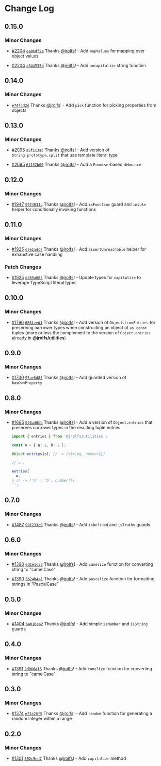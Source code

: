 # Change Log

## 0.15.0

### Minor Changes

- [#2204](https://github.com/hoverinc/blueprint/pull/2204)
  [`ea06df2e`](https://github.com/hoverinc/blueprint/commit/ea06df2e9fd6706e7839ced00720cee54754ae79)
  Thanks [@jrolfs](https://github.com/jrolfs)! - Add `mapValues` for mapping
  over object values

- [#2204](https://github.com/hoverinc/blueprint/pull/2204)
  [`a344535a`](https://github.com/hoverinc/blueprint/commit/a344535ae2f89e93ba3de0dd65c09a3ca474c19b)
  Thanks [@jrolfs](https://github.com/jrolfs)! - Add `uncapitalize` string
  function

## 0.14.0

### Minor Changes

- [`e74fcd2d`](https://github.com/hoverinc/blueprint/commit/e74fcd2d0f7d11a7670c237f35a1eaa70211bc49)
  Thanks [@jrolfs](https://github.com/jrolfs)! - Add `pick` function for picking
  properties from objects

## 0.13.0

### Minor Changes

- [#2095](https://github.com/hoverinc/blueprint/pull/2095)
  [`a5f1c3ad`](https://github.com/hoverinc/blueprint/commit/a5f1c3ad193c7ed2352d14e0b2b3fac66062571e)
  Thanks [@jrolfs](https://github.com/jrolfs)! - Add version of
  `String.prototype.split` that use template literal type

- [#2095](https://github.com/hoverinc/blueprint/pull/2095)
  [`6f157b00`](https://github.com/hoverinc/blueprint/commit/6f157b0016f1e09fc1f88eff396d75ca156ea7fc)
  Thanks [@jrolfs](https://github.com/jrolfs)! - Add a `Promise`-based
  `debounce`

## 0.12.0

### Minor Changes

- [#1947](https://github.com/hoverinc/blueprint/pull/1947)
  [`9924631c`](https://github.com/hoverinc/blueprint/commit/9924631c30d4bb42dc80f5cd81dbdfea643c6bc2)
  Thanks [@jrolfs](https://github.com/jrolfs)! - Add `isFunction` guard and
  `invoke` helper for conditionally invoking functions

## 0.11.0

### Minor Changes

- [#1925](https://github.com/hoverinc/blueprint/pull/1925)
  [`d2e1adc7`](https://github.com/hoverinc/blueprint/commit/d2e1adc750524adaf3057c25a9dcae46538c568a)
  Thanks [@jrolfs](https://github.com/jrolfs)! - Add `assertUnreachable` helper
  for exhaustive case handling

### Patch Changes

- [#1925](https://github.com/hoverinc/blueprint/pull/1925)
  [`ed69a883`](https://github.com/hoverinc/blueprint/commit/ed69a883369fc8658a1aa9dfede4665bccdfdc08)
  Thanks [@jrolfs](https://github.com/jrolfs)! - Update types for `capitalize`
  to leverage TypeScript literal types

## 0.10.0

### Minor Changes

- [#1796](https://github.com/hoverinc/blueprint/pull/1796)
  [`686feed1`](https://github.com/hoverinc/blueprint/commit/686feed11fa00e620878b00c9ce13e4dd3476b8c)
  Thanks [@jrolfs](https://github.com/jrolfs)! - Add version of
  `Object.fromEntries` for preserving narrower types when constructing an object
  of `as const` tuples (more or less the complement to the version of
  `Object.entries` already in **@jrolfs/utilities**)

## 0.9.0

### Minor Changes

- [#1700](https://github.com/hoverinc/blueprint/pull/1700)
  [`95ae6d8f`](https://github.com/hoverinc/blueprint/commit/95ae6d8f55a0b11e711b4619e8996e770fead548)
  Thanks [@jrolfs](https://github.com/jrolfs)! - Add guarded version of
  `hasOwnProperty`

## 0.8.0

### Minor Changes

- [#1665](https://github.com/hoverinc/blueprint/pull/1665)
  [`026ad6bb`](https://github.com/hoverinc/blueprint/commit/026ad6bb859dc66853ea99461ee1c82df8e2e6b9)
  Thanks [@jrolfs](https://github.com/jrolfs)! - Add a version of
  `Object.entries` that preserves narrower types in the resulting tuple entries

  ```ts
  import { entries } from '@jrolfs/utilities';

  const o = { a: 1, b: 2 };

  Object.entries(o); // -> [string, number][]

  // vs.

  entries(
    o,
  ) // -> ['a' | 'b', number][]
  ``;
  ```

## 0.7.0

### Minor Changes

- [#1487](https://github.com/hoverinc/blueprint/pull/1487)
  [`99f233c9`](https://github.com/hoverinc/blueprint/commit/99f233c906c3e775aec50fff8dc533ed1c8ffd69)
  Thanks [@jrolfs](https://github.com/jrolfs)! - Add `isDefined` and `isTruthy`
  guards

## 0.6.0

### Minor Changes

- [#1390](https://github.com/hoverinc/blueprint/pull/1390)
  [`ed1e1c57`](https://github.com/hoverinc/blueprint/commit/ed1e1c57ec3a98c456a343f76190963e49249d9c)
  Thanks [@jrolfs](https://github.com/jrolfs)! - Add `camelize` function for
  converting string to "camelCase"

- [#1390](https://github.com/hoverinc/blueprint/pull/1390)
  [`5624b4a1`](https://github.com/hoverinc/blueprint/commit/5624b4a18d28015ef331e5eb36c5dcec30809cc1)
  Thanks [@jrolfs](https://github.com/jrolfs)! - Add `pascalize` function for
  formatting strings in "PascalCase"

## 0.5.0

### Minor Changes

- [#1404](https://github.com/hoverinc/blueprint/pull/1404)
  [`6a016aa2`](https://github.com/hoverinc/blueprint/commit/6a016aa2f067dbbcea789f9d1ff784d2065dc7db)
  Thanks [@jrolfs](https://github.com/jrolfs)! - Add simple `isNumber` and
  `isString` guards

## 0.4.0

### Minor Changes

- [#1391](https://github.com/hoverinc/blueprint/pull/1391)
  [`2d966af6`](https://github.com/hoverinc/blueprint/commit/2d966af6350652a108271ce2f1d6f54993fcf38c)
  Thanks [@jrolfs](https://github.com/jrolfs)! - Add `camelize` function for
  converting string to "camelCase"

## 0.3.0

### Minor Changes

- [#1374](https://github.com/hoverinc/blueprint/pull/1374)
  [`ef3a26f5`](https://github.com/hoverinc/blueprint/commit/ef3a26f571a4db4e98e2b03c0fe470f1f9902c31)
  Thanks [@jrolfs](https://github.com/jrolfs)! - Add `random` function for
  generating a random integer within a range

## 0.2.0

### Minor Changes

- [#1301](https://github.com/hoverinc/blueprint/pull/1301)
  [`392c9ed7`](https://github.com/hoverinc/blueprint/commit/392c9ed7ca3c32e81037dffb9e79ba2e385f23b4)
  Thanks [@jrolfs](https://github.com/jrolfs)! - Add `capitalize` method
